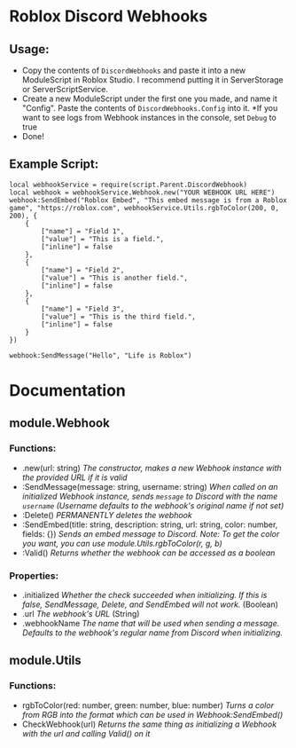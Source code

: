 # Roblox Discord Webhooks

## Usage:
- Copy the contents of `DiscordWebhooks` and paste it into a new ModuleScript in Roblox Studio. I recommend putting it in ServerStorage or ServerScriptService.
- Create a new ModuleScript under the first one you made, and name it "Config". Paste the contents of `DiscordWebhooks.Config` into it. *If you want to see logs from Webhook instances in the console, set `Debug` to true
- Done!

## Example Script:
```
local webhookService = require(script.Parent.DiscordWebhook)
local webhook = webhookService.Webhook.new("YOUR WEBHOOK URL HERE")
webhook:SendEmbed("Roblox Embed", "This embed message is from a Roblox game", "https://roblox.com", webhookService.Utils.rgbToColor(200, 0, 200), {
	{
		["name"] = "Field 1",
		["value"] = "This is a field.",
		["inline"] = false
	},
	{
		["name"] = "Field 2",
		["value"] = "This is another field.",
		["inline"] = false
	},
	{
		["name"] = "Field 3",
		["value"] = "This is the third field.",
		["inline"] = false
	}
})

webhook:SendMessage("Hello", "Life is Roblox")
```

# Documentation

## module.Webhook
### Functions: 
- .new(url: string) *The constructor, makes a new Webhook instance with the provided URL if it is valid*
- :SendMessage(message: string, username: string) *When called on an initialized Webhook instance, sends `message` to Discord with the name `username` (Username defaults to the webhook's original name if not set)*
- :Delete() *PERMANENTLY deletes the webhook*
- :SendEmbed(title: string, description: string, url: string, color: number, fields: {}) *Sends an embed message to Discord. Note: To get the color you want, you can use module.Utils.rgbToColor(r, g, b)*
- :Valid() *Returns whether the webhook can be accessed as a boolean*
### Properties:
- .initialized *Whether the check succeeded when initializing. If this is false, SendMessage, Delete, and SendEmbed will not work.* (Boolean)
- .url *The webhook's URL* (String)
- .webhookName *The name that will be used when sending a message. Defaults to the webhook's regular name from Discord when initializing.*

## module.Utils
### Functions:
- rgbToColor(red: number, green: number, blue: number) *Turns a color from RGB into the format which can be used in Webhook:SendEmbed()*
- CheckWebhook(url) *Returns the same thing as initializing a Webhook with the url and calling Valid() on it*
